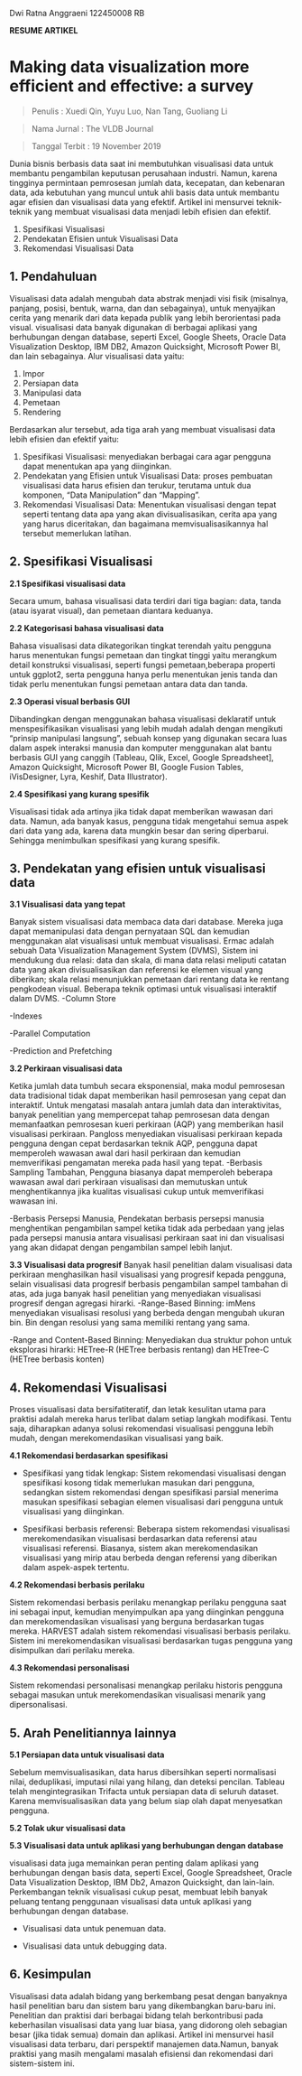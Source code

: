 Dwi Ratna Anggraeni
122450008
RB

**RESUME ARTIKEL**

# **Making data visualization more efficient and effective: a survey**

> Penulis : Xuedi Qin, Yuyu Luo, Nan Tang, Guoliang Li

> Nama Jurnal : The VLDB Journal

> Tanggal Terbit : 19 November 2019

Dunia bisnis berbasis data saat ini membutuhkan visualisasi data untuk membantu pengambilan keputusan perusahaan industri. Namun, karena tingginya permintaan pemrosesan jumlah data, kecepatan, dan kebenaran data, ada kebutuhan yang muncul untuk ahli basis data untuk membantu agar efisien dan visualisasi data yang efektif. Artikel ini mensurvei teknik-teknik yang membuat visualisasi data menjadi lebih efisien dan efektif.
1. Spesifikasi Visualisasi
2. Pendekatan Efisien untuk Visualisasi Data
3. Rekomendasi Visualisasi Data

## **1. Pendahuluan**

Visualisasi data adalah mengubah data abstrak menjadi visi fisik (misalnya, panjang, posisi, bentuk, warna, dan dan sebagainya), untuk menyajikan cerita yang menarik dari data kepada publik yang lebih berorientasi pada visual.  visualisasi data banyak digunakan di berbagai aplikasi yang berhubungan dengan database, seperti Excel, Google Sheets, Oracle Data Visualization Desktop, IBM DB2, Amazon Quicksight, Microsoft Power BI, dan lain sebagainya.
Alur visualisasi data yaitu:
1. Impor 
2. Persiapan data 
3. Manipulasi data 
4. Pemetaan
5. Rendering 

Berdasarkan alur tersebut, ada tiga arah yang membuat visualisasi data lebih efisien dan efektif yaitu:
1. Spesifikasi Visualisasi: menyediakan berbagai cara agar pengguna dapat menentukan apa yang diinginkan.
2. Pendekatan yang Efisien untuk Visualisasi Data: proses pembuatan visualisasi data harus efisien dan terukur, terutama untuk dua komponen, “Data Manipulation” dan “Mapping”. 
3. Rekomendasi Visualisasi Data: Menentukan visualisasi dengan tepat seperti tentang data apa yang akan divisualisasikan, cerita apa yang yang harus diceritakan, dan bagaimana memvisualisasikannya hal tersebut memerlukan latihan.

## **2. Spesifikasi Visualisasi** 

**2.1 Spesifikasi visualisasi data**

Secara umum, bahasa visualisasi data terdiri dari tiga bagian: data, tanda (atau isyarat visual), dan pemetaan diantara keduanya.

**2.2 Kategorisasi bahasa visualisasi data**

Bahasa visualisasi data dikategorikan  tingkat terendah yaitu pengguna harus menentukan fungsi pemetaan dan tingkat tinggi yaitu merangkum detail konstruksi visualisasi, seperti fungsi pemetaan,beberapa properti untuk ggplot2, serta pengguna hanya perlu menentukan jenis tanda dan tidak perlu menentukan fungsi pemetaan antara data dan tanda.

**2.3 Operasi visual berbasis GUI**

Dibandingkan dengan menggunakan bahasa visualisasi deklaratif untuk menspesifikasikan visualisasi  yang lebih mudah adalah dengan mengikuti “prinsip manipulasi langsung”, sebuah konsep yang digunakan secara luas dalam aspek interaksi manusia dan komputer menggunakan  alat bantu berbasis GUI yang canggih (Tableau, Qlik, Excel, Google Spreadsheet], Amazon Quicksight, Microsoft Power BI, Google Fusion Tables, iVisDesigner, Lyra, Keshif, Data Illustrator).

**2.4 Spesifikasi yang kurang spesifik**

Visualisasi tidak ada artinya jika tidak dapat memberikan wawasan dari data. Namun, ada banyak kasus, pengguna tidak mengetahui semua aspek dari data yang ada, karena data mungkin besar dan sering diperbarui. Sehingga menimbulkan spesifikasi yang kurang spesifik. 

## **3. Pendekatan yang efisien untuk visualisasi data**

**3.1 Visualisasi data yang tepat**

Banyak sistem visualisasi data membaca data dari database. Mereka juga dapat memanipulasi data dengan pernyataan SQL dan kemudian menggunakan alat visualisasi untuk membuat visualisasi. Ermac adalah sebuah Data Visualization Management System (DVMS), Sistem ini mendukung dua relasi: data dan skala, di mana data relasi meliputi catatan data yang akan divisualisasikan dan referensi ke elemen visual yang diberikan; skala relasi menunjukkan pemetaan dari rentang data ke rentang pengkodean visual. Beberapa teknik optimasi untuk visualisasi interaktif dalam DVMS.
-Column Store

-Indexes

-Parallel Computation

-Prediction and Prefetching

**3.2 Perkiraan visualisasi data**

Ketika jumlah data tumbuh secara eksponensial, maka modul pemrosesan data tradisional tidak dapat memberikan hasil pemrosesan yang cepat dan interaktif. Untuk mengatasi masalah antara jumlah data dan interaktivitas, banyak penelitian yang mempercepat tahap pemrosesan data dengan memanfaatkan pemrosesan kueri perkiraan (AQP) yang memberikan hasil visualisasi perkiraan. Pangloss menyediakan visualisasi perkiraan kepada pengguna dengan cepat berdasarkan teknik AQP, pengguna dapat memperoleh wawasan awal dari hasil perkiraan dan kemudian memverifikasi pengamatan mereka pada hasil yang tepat. 
-Berbasis Sampling Tambahan, Pengguna biasanya dapat memperoleh beberapa wawasan awal dari perkiraan visualisasi dan memutuskan untuk menghentikannya jika kualitas visualisasi cukup untuk memverifikasi wawasan ini.

-Berbasis Persepsi Manusia, Pendekatan berbasis persepsi manusia menghentikan pengambilan sampel ketika tidak ada perbedaan yang jelas pada persepsi manusia antara visualisasi perkiraan saat ini dan visualisasi yang akan didapat dengan pengambilan sampel lebih lanjut.

**3.3 Visualisasi data progresif**
Banyak hasil penelitian dalam visualisasi data perkiraan menghasilkan hasil visualisasi yang progresif kepada pengguna, selain visualisasi data progresif berbasis pengambilan sampel tambahan di atas, ada juga banyak hasil penelitian  yang menyediakan visualisasi progresif dengan agregasi hirarki.
-Range-Based Binning: imMens menyediakan visualisasi resolusi yang berbeda dengan mengubah ukuran bin. Bin dengan resolusi yang sama memiliki rentang yang sama.

-Range and Content-Based Binning: Menyediakan dua struktur pohon untuk eksplorasi hirarki: HETree-R (HETree berbasis rentang) dan HETree-C (HETree berbasis konten)

## **4. Rekomendasi Visualisasi**

Proses visualisasi data bersifatiteratif, dan letak kesulitan utama para praktisi adalah mereka harus terlibat dalam setiap langkah modifikasi. Tentu saja, diharapkan adanya solusi rekomendasi visualisasi pengguna lebih mudah, dengan merekomendasikan visualisasi yang baik.

**4.1 Rekomendasi berdasarkan spesifikasi**

- Spesifikasi yang tidak lengkap: Sistem rekomendasi visualisasi dengan spesifikasi kosong tidak memerlukan masukan dari pengguna, sedangkan sistem rekomendasi dengan spesifikasi parsial menerima masukan spesifikasi sebagian elemen visualisasi dari pengguna untuk visualisasi yang diinginkan. 

- Spesifikasi berbasis referensi: Beberapa sistem rekomendasi visualisasi merekomendasikan visualisasi berdasarkan data referensi atau visualisasi referensi. Biasanya, sistem akan merekomendasikan visualisasi yang mirip atau berbeda dengan referensi yang diberikan dalam aspek-aspek tertentu.

**4.2 Rekomendasi berbasis perilaku**

Sistem rekomendasi berbasis perilaku menangkap perilaku pengguna saat ini sebagai input, kemudian menyimpulkan apa yang diinginkan pengguna dan merekomendasikan visualisasi yang berguna berdasarkan tugas mereka. HARVEST adalah sistem rekomendasi visualisasi berbasis perilaku. Sistem ini merekomendasikan visualisasi berdasarkan tugas pengguna yang disimpulkan dari perilaku mereka.

**4.3 Rekomendasi personalisasi**

Sistem rekomendasi personalisasi menangkap perilaku historis pengguna sebagai masukan untuk merekomendasikan visualisasi menarik yang dipersonalisasi.

## **5. Arah Penelitiannya lainnya**

**5.1 Persiapan data untuk visualisasi data**

Sebelum memvisualisasikan, data harus dibersihkan seperti normalisasi nilai, deduplikasi, imputasi nilai yang hilang, dan deteksi pencilan. Tableau telah mengintegrasikan Trifacta untuk persiapan data di seluruh dataset. Karena memvisualisasikan data yang belum siap olah dapat menyesatkan pengguna.

**5.2 Tolak ukur visualisasi data**

**5.3 Visualisasi data untuk aplikasi yang berhubungan dengan database**

visualisasi data juga memainkan peran penting dalam aplikasi yang berhubungan dengan basis data, seperti Excel, Google Spreadsheet, Oracle Data Visualization Desktop, IBM Db2, Amazon Quicksight, dan lain-lain.  Perkembangan teknik visualisasi cukup pesat, membuat  lebih banyak peluang tentang penggunaan visualisasi data untuk aplikasi yang berhubungan dengan database.
- Visualisasi data untuk penemuan data.
  
- Visualisasi data untuk debugging data.

## **6. Kesimpulan**
Visualisasi data adalah bidang yang berkembang pesat dengan banyaknya hasil penelitian baru dan sistem baru yang dikembangkan baru-baru ini. Penelitian dan praktisi dari berbagai bidang telah berkontribusi pada keberhasilan visualisasi data yang luar biasa, yang didorong oleh sebagian besar (jika tidak semua) domain dan aplikasi. Artikel ini mensurvei hasil visualisasi data terbaru, dari perspektif manajemen data.Namun, banyak praktisi yang masih mengalami masalah efisiensi dan rekomendasi dari sistem-sistem ini. 
